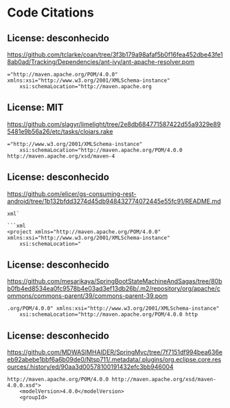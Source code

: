 # Code Citations

## License: desconhecido
https://github.com/tclarke/coan/tree/3f3b179a98afaf5b0f16fea452dbe43fe18ab0ad/Tracking/Dependencies/ant-ivy/ant-apache-resolver.pom

```
="http://maven.apache.org/POM/4.0.0" xmlns:xsi="http://www.w3.org/2001/XMLSchema-instance"
    xsi:schemaLocation="http://maven.apache.org
```


## License: MIT
https://github.com/slagyr/limelight/tree/2e8db684771587422d55a9329e895481e9b56a26/etc/tasks/clojars.rake

```
="http://www.w3.org/2001/XMLSchema-instance"
    xsi:schemaLocation="http://maven.apache.org/POM/4.0.0 http://maven.apache.org/xsd/maven-4
```


## License: desconhecido
https://github.com/elicer/gs-consuming-rest-android/tree/1b132bfdd3274d45db948432774072445e55fc91/README.md

```
xml`

```xml
<project xmlns="http://maven.apache.org/POM/4.0.0" xmlns:xsi="http://www.w3.org/2001/XMLSchema-instance"
    xsi:schemaLocation="
```


## License: desconhecido
https://github.com/mesarikaya/SpringBootStateMachineAndSagas/tree/80bb0fb4ed8534ea0fc9578b4e03ad3ef13db26b/.m2/repository/org/apache/commons/commons-parent/39/commons-parent-39.pom

```
.org/POM/4.0.0" xmlns:xsi="http://www.w3.org/2001/XMLSchema-instance"
    xsi:schemaLocation="http://maven.apache.org/POM/4.0.0 http
```


## License: desconhecido
https://github.com/MDWASIMHAIDER/SpringMvc/tree/7f7151df994bea636eeb92abebe1bbf6a6b09de0/Ntsp711/.metadata/.plugins/org.eclipse.core.resources/.history/ed/90aa3d00578100191432efc3bb946004

```
http://maven.apache.org/POM/4.0.0 http://maven.apache.org/xsd/maven-4.0.0.xsd">
    <modelVersion>4.0.0</modelVersion>
    <groupId>
```

